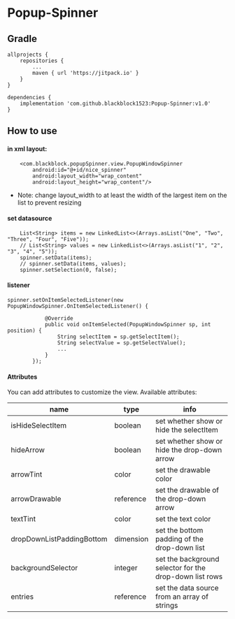 
# Popup-Spinner
## Gradle
```
allprojects {
    repositories {
    	...
    	maven { url 'https://jitpack.io' }
    }
}
```

```
dependencies {
    implementation 'com.github.blackblock1523:Popup-Spinner:v1.0'
}
```

## How to use

#### in xml layout:
```
    <com.blackblock.popupSpinner.view.PopupWindowSpinner
        android:id="@+id/nice_spinner"
        android:layout_width="wrap_content"
        android:layout_height="wrap_content"/>
```

+ Note: change layout_width to at least the width of the largest item on the list to prevent resizing
 
#### set datasource
```
    List<String> items = new LinkedList<>(Arrays.asList("One", "Two", "Three", "Four", "Five"));
    // List<String> values = new LinkedList<>(Arrays.asList("1", "2", "3", "4", "5"));
    spinner.setData(items);
    // spinner.setData(items, values);
    spinner.setSelection(0, false);
```

#### listener

```
spinner.setOnItemSelectedListener(new PopupWindowSpinner.OnItemSelectedListener() {

            @Override
            public void onItemSelected(PopupWindowSpinner sp, int position) {
                String selectItem = sp.getSelectItem();
                String selectValue = sp.getSelectValue();
                ...
            }
        });
```

#### Attributes
You can add attributes to customize the view. Available attributes:

| name                      | type      | info                                                   |
|------------------------   |-----------|--------------------------------------------------------|
| isHideSelectItem          | boolean   | set whether show or hide the selectItem                |
| hideArrow                 | boolean   | set whether show or hide the drop-down arrow           |
| arrowTint                 | color     | set the drawable color                                 |
| arrowDrawable             | reference | set the drawable of the drop-down arrow                |
| textTint                  | color     | set the text color                                     |
| dropDownListPaddingBottom | dimension | set the bottom padding of the drop-down list           |
| backgroundSelector        | integer   | set the background selector for the drop-down list rows|
| entries                   | reference | set the data source from an array of strings           |
